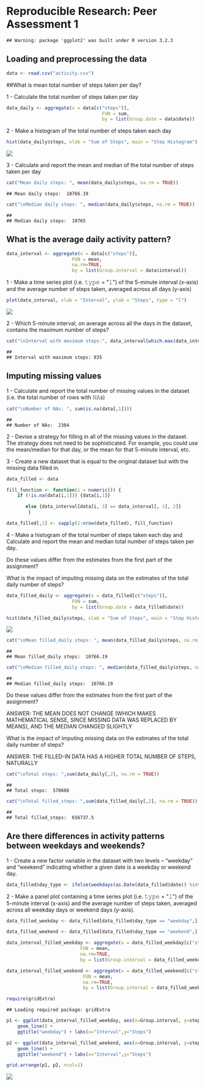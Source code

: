 # Reproducible Research: Peer Assessment 1


```
## Warning: package 'ggplot2' was built under R version 3.2.3
```

## Loading and preprocessing the data


```r
data <- read.csv("activity.csv")
```

##What is mean total number of steps taken per day?

1 - Calculate the total number of steps taken per day


```r
data_daily <- aggregate(x = data[c("steps")],
                                   FUN = sum,
                                   by = list(Group.date = data$date))
```

2 - Make a histogram of the total number of steps taken each day


```r
hist(data_daily$steps, xlab = "Sum of Steps", main = "Step Histogram")
```

![](PA1_Template_files/figure-html/unnamed-chunk-4-1.png)

3 - Calculate and report the mean and median of the total number of steps taken per day



```r
cat("Mean daily steps: ", mean(data_daily$steps, na.rm = TRUE))
```

```
## Mean daily steps:  10766.19
```

```r
cat("\nMedian daily steps: ", median(data_daily$steps, na.rm = TRUE))
```

```
## 
## Median daily steps:  10765
```

## What is the average daily activity pattern?


```r
data_interval <- aggregate(x = data[c("steps")],
                        FUN = mean,
                        na.rm=TRUE,
                        by = list(Group.interval = data$interval))
```

1 - Make a time series plot (i.e. 𝚝𝚢𝚙𝚎 = "𝚕") of the 5-minute interval (x-axis) and the average number of steps taken, averaged across all days (y-axis)


```r
plot(data_interval, xlab = "Interval", ylab = "Steps", type = "l")
```

![](PA1_Template_files/figure-html/unnamed-chunk-7-1.png)

2 - Which 5-minute interval, on average across all the days in the dataset, contains the maximum number of steps?



```r
cat("\nInterval with maximum steps:", data_interval[which.max(data_interval$steps), 1])
```

```
## 
## Interval with maximum steps: 835
```

## Imputing missing values

1 - Calculate and report the total number of missing values in the dataset (i.e. the total number of rows with 𝙽𝙰s)



```r
cat("\nNumber of NAs: ", sum(is.na(data[,1])))
```

```
## 
## Number of NAs:  2304
```

2 - Devise a strategy for filling in all of the missing values in the dataset. 
The strategy does not need to be sophisticated. 
For example, you could use the mean/median for that day, or 
the mean for that 5-minute interval, etc.

3 - Create a new dataset that is equal to the original dataset 
but with the missing data filled in.



```r
data_filled <- data

fill_function <- function(i = numeric()) {
    if (!is.na(data[i,1])) {data[i,1]}

       else {data_interval[data[i, 3] == data_interval[, 1], 2]}
        }

data_filled[,1] <- sapply(1:nrow(data_filled), fill_function)
```

4 - Make a histogram of the total number of steps taken each day 
and Calculate and report the mean and median total number of steps taken per day. 

Do these values differ from the estimates from the first part of the assignment? 

What is the impact of imputing missing data on the estimates of the total daily number of steps?


```r
data_filled_daily <- aggregate(x = data_filled[c("steps")],
                        FUN = sum,
                        by = list(Group.date = data_filled$date))

hist(data_filled_daily$steps, xlab = "Sum of Steps", main = "Step Histogram")
```

![](PA1_Template_files/figure-html/unnamed-chunk-11-1.png)

```r
cat("\nMean filled_daily steps: ", mean(data_filled_daily$steps, na.rm = TRUE))
```

```
## 
## Mean filled_daily steps:  10766.19
```

```r
cat("\nMedian filled_daily steps: ", median(data_filled_daily$steps, na.rm = TRUE))
```

```
## 
## Median filled_daily steps:  10766.19
```

Do these values differ from the estimates from the first part of the assignment? 

ANSWER: THE MEAN DOES NOT CHANGE (WHICH MAKES MATHEMATICAL SENSE, SINCE MISSING DATA WAS REPLACED BY MEANS), AND THE MEDIAN CHANGED SLIGHTLY

What is the impact of imputing missing data on the estimates of the total daily number of steps?

ANSWER: THE FILLED-IN DATA HAS A HIGHER TOTAL NUMBER OF STEPS, NATURALLY



```r
cat("\nTotal steps: ",sum(data_daily[,2], na.rm = TRUE))
```

```
## 
## Total steps:  570608
```

```r
cat("\nTotal filled_steps: ",sum(data_filled_daily[,2], na.rm = TRUE))
```

```
## 
## Total filled_steps:  656737.5
```

## Are there differences in activity patterns between weekdays and weekends?

1 - Create a new factor variable in the dataset with two levels – “weekday” and “weekend” indicating whether a given date is a weekday or weekend day.



```r
data_filled$day_type <- ifelse(weekdays(as.Date(data_filled$date)) %in% c("Saturday", "Sunday"),"weekend", "weekday")
```

2 - Make a panel plot containing a time series plot (i.e. 𝚝𝚢𝚙𝚎 = "𝚕") of the 5-minute interval (x-axis) and the average number of steps taken, averaged across all weekday days or weekend days (y-axis). 


```r
data_filled_weekday <- data_filled[data_filled$day_type == "weekday",]

data_filled_weekend <- data_filled[data_filled$day_type == "weekend",]

data_interval_filled_weekday <- aggregate(x = data_filled_weekday[c("steps")],
                           FUN = mean,
                           na.rm=TRUE,
                           by = list(Group.interval = data_filled_weekday$interval, Day.type = data_filled_weekday$day_type))

data_interval_filled_weekend <- aggregate(x = data_filled_weekend[c("steps")],
                            FUN = mean,
                            na.rm=TRUE,
                            by = list(Group.interval = data_filled_weekend$interval, Day.type = data_filled_weekend$day_type))

require(gridExtra)
```

```
## Loading required package: gridExtra
```

```r
p1 <- ggplot(data_interval_filled_weekday, aes(x=Group.interval, y=steps)) +
    geom_line() +
    ggtitle("weekday") + labs(x="Interval",y="Steps") 

p2 <- ggplot(data_interval_filled_weekend, aes(x=Group.interval, y=steps)) +
    geom_line() +
    ggtitle("weekend") + labs(x="Interval",y="Steps") 

grid.arrange(p1, p2, ncol=1)
```

![](PA1_Template_files/figure-html/unnamed-chunk-14-1.png)

